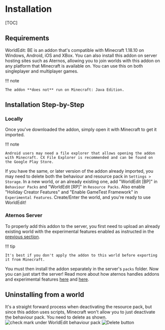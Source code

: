 # Installation

[TOC]

## Requirements

WorldEdit: BE is an addon that's compatible with Minecraft 1.18.10 on Windows, Android, iOS and XBox. You can also install this addon on server hosting sites such as Aternos, allowing you to join worlds with this addon on any platform that Minecraft is available on. You can use this on both singleplayer and multiplayer games.

!!! note

    The addon **does not** run on Minecraft: Java Edition.

## Installation Step-by-Step

### Locally

Once you've downloaded the addon, simply open it with Minecraft to get it imported.

!!! note
    
    Android users may need a file explorer that allows opening the addon with Minecraft. CX File Explorer is recommended and can be found on the Google Play Store.

If you have the same, or later version of the addon already imported, you may need to delete both the behaviour and resource pack in `Settings > Storage`. In a new world, or an already existing one, add "WorldEdit [BP]" in `Behaviour Packs` and "WorldEdit [RP]" in `Resource Packs`. Also enable "Holiday Creator Features" and "Enable GameTest Framework" in `Experimental Features`. Create/Enter the world, and you're ready to use WorldEdit!

### Aternos Server

To properly add this addon to the server, you first need to upload an already existing world with the experimental features enabled as instructed in the [previous section](#installation-step-by-step).

!!! tip

    It's best if you don't apply the addon to this world before exporting it from Minecraft.

You must then install the addon separately in the server's `packs` folder. Now you can just start the server! Read more about how aternos handles addons and experimental features [here](https://support.aternos.org/hc/en-us/articles/360042095232-Installing-Addons-Minecraft-Bedrock-Edition-) and [here](https://support.aternos.org/hc/en-us/articles/4407553257873-Enabling-experimental-gameplay-Minecraft-Bedrock-Edition-).

## Uninstalling from a world

It's a straight forward process when deactivating the resource pack, but since this addon uses scripts, Minecraft won't allow you to just deactivate the behaviour pack. You need to delete as shown.
![check mark under WorldEdit behaviour pack](/img/uninstall_1.jpg)
![Delete button](/img/uninstall_2.jpg)
